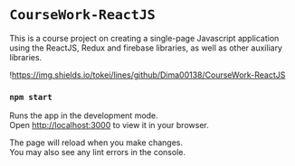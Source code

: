 # `CourseWork-ReactJS`

This is a course project on creating a single-page Javascript application using the ReactJS,
Redux and firebase libraries, as well as other auxiliary libraries.

!https://img.shields.io/tokei/lines/github/Dima00138/CourseWork-ReactJS

### `npm start`

Runs the app in the development mode.\
Open [http://localhost:3000](http://localhost:3000) to view it in your browser.

The page will reload when you make changes.\
You may also see any lint errors in the console.
